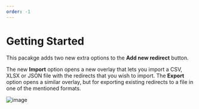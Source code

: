 ```yaml
---
order: -1
---
```


# Getting Started

This pacakge adds two new extra options to the **Add new redirect** button.

The new **Import** option opens a new overlay that lets you import a CSV, XLSX or JSON file with the redirects that you wish to import. The **Export** option opens a similar overlay, but for exporting existing redirects to a file in one of the mentioned formats.

![image](https://user-images.githubusercontent.com/3634580/241248905-14805466-d3cd-4dd6-b10c-8a161175095d.png)
